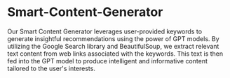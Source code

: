 # Smart-Content-Generator
Our Smart Content Generator leverages user-provided keywords to generate insightful recommendations using the power of GPT models. By utilizing the Google Search library and BeautifulSoup, we extract relevant text content from web links associated with the keywords. This text is then fed into the GPT model to produce intelligent and informative content tailored to the user's interests.
